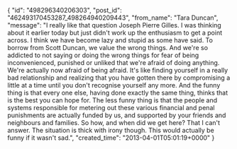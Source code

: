  {
   "id": "498296340206303",
   "post_id": "462493170453287_498264940209443",
   "from_name": "Tara Duncan",
   "message": "I really like that question Joseph Pierre Gilles.  I was thinking about it earlier today but just didn't work up the enthusiasm to get a point across.  I think we have become lazy and stupid as some have said.  To borrow from Scott Duncan, we value the wrong things.  And we're so addicted to not saying or doing the wrong things for fear of being inconvenienced, punished or unliked that we're afraid of doing anything.  We're actually now afraid of being afraid.  It's like finding yourself in a really bad relationship and realizing that you have gotten there by compromising a little at a time until you don't recognise yourself any more.  And the funny thing is that every one else, having done exactly the same thing, thinks that is the best you can hope for.  The less funny thing is that the people and systems responsible for metering out these various financial and penal punishments are actually funded by us, and supported by your friends and neighbours and families.  So how, and when did we get here?  That I can't answer.  The situation is thick with irony though.  This would actually be funny if it wasn't sad.",
   "created_time": "2013-04-01T05:01:19+0000"
 }
